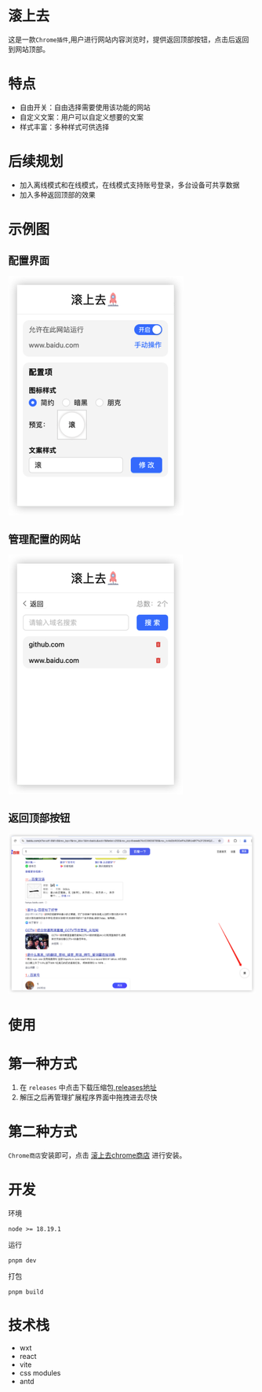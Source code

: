 # 滚上去

这是一款`Chrome插件`,用户进行网站内容浏览时，提供返回顶部按钮，点击后返回到网站顶部。

# 特点

- 自由开关：自由选择需要使用该功能的网站
- 自定义文案：用户可以自定义想要的文案
- 样式丰富：多种样式可供选择

# 后续规划

- 加入离线模式和在线模式，在线模式支持账号登录，多台设备可共享数据
- 加入多种返回顶部的效果

# 示例图

## 配置界面

![](https://raw.githubusercontent.com/dearDreamWeb/picture/main/pic/iShot_2024-08-09_00.03.56.png)

## 管理配置的网站

![](https://raw.githubusercontent.com/dearDreamWeb/picture/main/pic/iShot_2024-08-09_00.04.10.png)

## 返回顶部按钮

![](https://raw.githubusercontent.com/dearDreamWeb/picture/main/pic/iShot_2024-08-09_00.04.43.png)

# 使用

# 第一种方式

1. 在 `releases` 中点击下载压缩包,[releases地址](https://github.com/dearDreamWeb/scroll-top-extensions-chrome/releases/tag/v1.0.0)
2. 解压之后再管理扩展程序界面中拖拽进去尽快

# 第二种方式

`Chrome商店`安装即可，点击 [滚上去chrome商店](https://chromewebstore.google.com/detail/%E6%BB%9A%E4%B8%8A%E5%8E%BB/ogafefdnennbjdkiofhgapfbdgjdncpm?hl=en&authuser=0) 进行安装。

# 开发
环境

```
node >= 18.19.1
```

运行

```
pnpm dev
```

打包

```
pnpm build
```
# 技术栈
- wxt
- react
- vite
- css modules
- antd